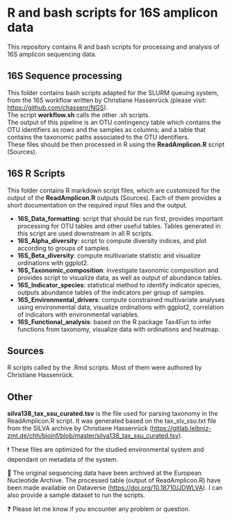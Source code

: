# R and bash scripts for 16S amplicon data

This repository contains R and bash scripts for processing and analysis of 16S amplicon sequencing data.               

## 16S Sequence processing

This folder contains bash scripts adapted for the SLURM queuing system, from the 16S workflow written by Christiane Hassenrück (please visit: <https://github.com/chassenr/NGS>).  
The script **workflow.sh** calls the other .sh scripts.  
The output of this pipeline is an OTU contingency table which contains the OTU identifiers as rows and the samples as columns; and a table that contains the taxonomic paths associated to the OTU identifiers.  
These files should be then processed in R using the **ReadAmplicon.R** script (Sources).  

## 16S R Scripts

This folder contains R markdown script files, which are customized for the output of the **ReadAmplicon.R** outputs (Sources).
Each of them provides a short documentation on the required input files and the output.

* **16S_Data_formatting**: script that should be run first, provides important processing for OTU tables and other useful tables. Tables generated in this script are used downstream in all R scripts.  
* **16S_Alpha_diversity**: script to compute diversity indices, and plot according to groups of samples.
* **16S_Beta_diversity**: compute multivariate statistic and visualize ordinations with ggplot2.
* **16S_Taxonomic_composition**: investigate taxonomic composition and provides script to visualize data, as well as output of abundance tables.
* **16S_Indicator_species**: statistical method to identify indicator species, outputs abundance tables of the indicators per group of samples.
* **16S_Environmental_drivers**: compute constrained multivariate analyses using environmental data, visualize ordinations with ggplot2, correlation of indicators with environmental variables.   
* **16S_Functional_analysis**: based on the R package Tax4Fun to infer functions from taxonomy, visualize data with ordinations and heatmap.  
  
## Sources

R scripts called by the .Rmd scripts. Most of them were authored by Christiane Hassenrück.  

## Other

**silva138_tax_ssu_curated.tsv** is the file used for parsing taxonomy in the ReadAmplicon.R script. It was generated based on the  tax_slv_ssu.txt file from the SILVA archive by Christiane Hassenrück (<https://gitlab.leibniz-zmt.de/chh/bioinf/blob/master/silva138_tax_ssu_curated.tsv>).

:exclamation: These files are optimized for the studied environmental system and dependant on metadata of the system. 

:dna: The original sequencing data have been archived at the European Nucleotide Archive. The processed table (output of ReadAmplicon.R) have been made available on Dataverse (<https://doi.org/10.18710/JDWLVA>). I can also provide a sample dataset to run the scripts.

:question: Please let me know if you encounter any problem or question.

